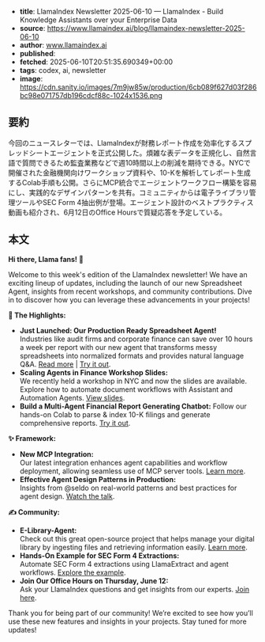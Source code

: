 <!-- metadata -->

- **title**: LlamaIndex Newsletter 2025-06-10 — LlamaIndex - Build Knowledge Assistants over your Enterprise Data
- **source**: https://www.llamaindex.ai/blog/llamaindex-newsletter-2025-06-10
- **author**: www.llamaindex.ai
- **published**:
- **fetched**: 2025-06-10T20:51:35.690349+00:00
- **tags**: codex, ai, newsletter
- **image**: https://cdn.sanity.io/images/7m9jw85w/production/6cb089f627d03f286bc98e071757db196cdcf88c-1024x1536.png

## 要約

今回のニュースレターでは、LlamaIndexが財務レポート作成を効率化するスプレッドシートエージェントを正式公開した。煩雑な表データを正規化し、自然言語で質問できるため監査業務などで週10時間以上の削減を期待できる。NYCで開催された金融機関向けワークショップ資料や、10-Kを解析してレポート生成するColab手順も公開。さらにMCP統合でエージェントワークフロー構築を容易にし、実践的なデザインパターンを共有。コミュニティからは電子ライブラリ管理ツールやSEC Form 4抽出例が登場。エージェント設計のベストプラクティス動画も紹介され、6月12日のOffice Hoursで質疑応答を予定している。

## 本文

**Hi there, Llama fans! 🦙**

Welcome to this week's edition of the LlamaIndex newsletter! We have an exciting lineup of updates, including the launch of our new Spreadsheet Agent, insights from recent workshops, and community contributions. Dive in to discover how you can leverage these advancements in your projects!

**🤩 The Highlights:**

- **Just Launched: Our Production Ready Spreadsheet Agent!**  
  Industries like audit firms and corporate finance can save over 10 hours a week per report with our new agent that transforms messy spreadsheets into normalized formats and provides natural language Q&A. [Read more](https://t.co/zO0ZXvsjZ7) | [Try it out](https://t.co/YFCL9weLWU).
- **Scaling Agents in Finance Workshop Slides:**  
  We recently held a workshop in NYC and now the slides are available. Explore how to automate document workflows with Assistant and Automation Agents. [View slides](https://t.co/5FOES3faUt).
- **Build a Multi-Agent Financial Report Generating Chatbot:** Follow our hands-on Colab to parse & index 10-K filings and generate comprehensive reports. [Try it out](https://t.co/tOG6hBgSVk).

**✨ Framework:**

- **New MCP Integration:**  
  Our latest integration enhances agent capabilities and workflow deployment, allowing seamless use of MCP server tools. [Learn more](https://t.co/3hViiJkmEW).
- **Effective Agent Design Patterns in Production:**  
  Insights from @seldo on real-world patterns and best practices for agent design. [Watch the talk](https://t.co/zeYYssSObB).

**✍️ Community:**

- **E-Library-Agent:**  
  Check out this great open-source project that helps manage your digital library by ingesting files and retrieving information easily. [Learn more](https://t.co/Pz03m1apEG).
- **Hands-On Example for SEC Form 4 Extractions:**  
  Automate SEC Form 4 extractions using LlamaExtract and agent workflows. [Explore the example](https://t.co/fJwoSHYfvo).
- **Join Our Office Hours on Thursday, June 12:**  
  Ask your LlamaIndex questions and get insights from our experts. [Join here](https://t.co/cyAqDzZXBQ).

Thank you for being part of our community! We’re excited to see how you’ll use these new features and insights in your projects. Stay tuned for more updates!
